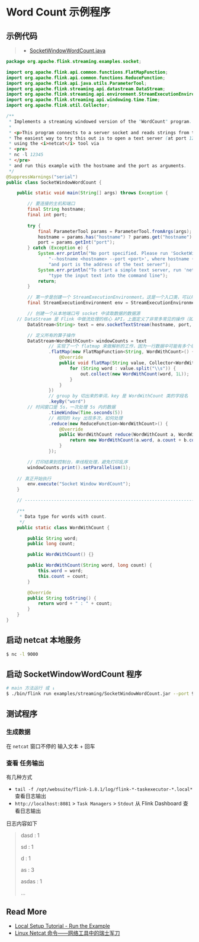 # Word Count 示例程序



## 示例代码

> - [SocketWindowWordCount.java](https://github.com/apache/flink/blob/master/flink-examples/flink-examples-streaming/src/main/java/org/apache/flink/streaming/examples/socket/SocketWindowWordCount.java)



```java
package org.apache.flink.streaming.examples.socket;

import org.apache.flink.api.common.functions.FlatMapFunction;
import org.apache.flink.api.common.functions.ReduceFunction;
import org.apache.flink.api.java.utils.ParameterTool;
import org.apache.flink.streaming.api.datastream.DataStream;
import org.apache.flink.streaming.api.environment.StreamExecutionEnvironment;
import org.apache.flink.streaming.api.windowing.time.Time;
import org.apache.flink.util.Collector;

/**
 * Implements a streaming windowed version of the "WordCount" program.
 *
 * <p>This program connects to a server socket and reads strings from the socket.
 * The easiest way to try this out is to open a text server (at port 12345)
 * using the <i>netcat</i> tool via
 * <pre>
 * nc -l 12345
 * </pre>
 * and run this example with the hostname and the port as arguments.
 */
@SuppressWarnings("serial")
public class SocketWindowWordCount {

	public static void main(String[] args) throws Exception {

		// 要连接的主机和端口
		final String hostname;
		final int port;
    
		try {
			final ParameterTool params = ParameterTool.fromArgs(args);
			hostname = params.has("hostname") ? params.get("hostname") : "localhost";
			port = params.getInt("port");
		} catch (Exception e) {
			System.err.println("No port specified. Please run 'SocketWindowWordCount " +
				"--hostname <hostname> --port <port>', where hostname (localhost by default) " +
				"and port is the address of the text server");
			System.err.println("To start a simple text server, run 'netcat -l <port>' and " +
				"type the input text into the command line");
			return;
		}

		// 第一步是创建一个 StreamExecutionEnvironment。这是一个入口类，可以用来设置参数和创建数据源以及提交任务
		final StreamExecutionEnvironment env = StreamExecutionEnvironment.getExecutionEnvironment();

		// 创建一个从本地端口号 socket 中读取数据的数据源
    // DataStream 是 Flink 中做流处理的核心 API，上面定义了非常多常见的操作（如，过滤、转换、聚合、窗口、关联等）
		DataStream<String> text = env.socketTextStream(hostname, port, "\n");

		// 定义所有的算子操作
		DataStream<WordWithCount> windowCounts = text
				// 实现了一个 flatmap 来做解析的工作，因为一行数据中可能有多个单词
				.flatMap(new FlatMapFunction<String, WordWithCount>() {
					@Override
					public void flatMap(String value, Collector<WordWithCount> out) {
						for (String word : value.split("\\s")) {
							out.collect(new WordWithCount(word, 1L));
						}
					}
				})
				// group by 切出来的单词，key 是 WordWithCount 类的字段名
				.keyBy("word")
      	// 时间窗口是 5s，一次处理 5s 内的数据
				.timeWindow(Time.seconds(5))
				// 相同的 key 出现多次，如何处理
				.reduce(new ReduceFunction<WordWithCount>() {
					@Override
					public WordWithCount reduce(WordWithCount a, WordWithCount b) {
						return new WordWithCount(a.word, a.count + b.count);
					}
				});

		// 打印结果到控制台，单线程处理，避免打印乱序
		windowCounts.print().setParallelism(1);
		
    // 真正开始执行
		env.execute("Socket Window WordCount");
	}

	// ------------------------------------------------------------------------

	/**
	 * Data type for words with count.
	 */
	public static class WordWithCount {

		public String word;
		public long count;

		public WordWithCount() {}

		public WordWithCount(String word, long count) {
			this.word = word;
			this.count = count;
		}

		@Override
		public String toString() {
			return word + " : " + count;
		}
	}
}

```



## 启动 netcat 本地服务

```bash
$ nc -l 9000
```



## 启动 SocketWindowWordCount 程序

```bash
# main 方法运行 或 ↓
$ ./bin/flink run examples/streaming/SocketWindowWordCount.jar --port 9000
```



## 测试程序

### 生成数据

在 `netcat` 窗口不停的 输入文本 + 回车

### 查看 任务输出

有几种方式

- `tail -f /opt/websuite/flink-1.8.1/log/flink-*-taskexecutor-*.local*` 查看日志输出
- `http://localhost:8081` > `Task Managers` > `Stdout`  从 Flink Dashboard 查看日志输出

日志内容如下

>dasd : 1  
>
>sd : 1  
>
>d : 1
>
>as : 3
>
>asdas : 1
>
>...

## Read More

- [Local Setup Tutorial - Run the Example](https://ci.apache.org/projects/flink/flink-docs-release-1.8/tutorials/local_setup.html#read-the-code)
- [Linux Netcat 命令——网络工具中的瑞士军刀](https://www.oschina.net/translate/linux-netcat-command)